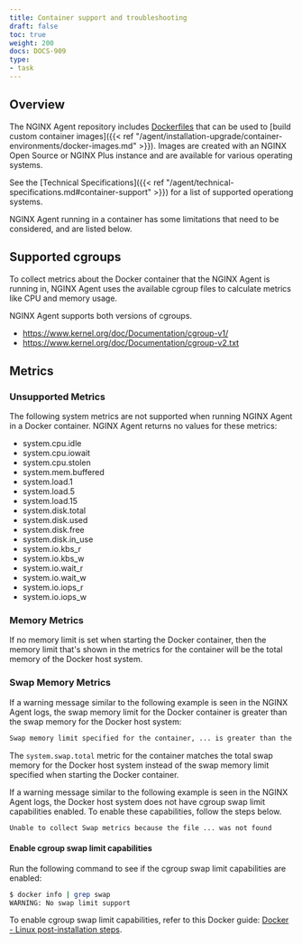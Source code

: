 ```yaml
---
title: Container support and troubleshooting
draft: false
toc: true
weight: 200
docs: DOCS-909
type:
- task
---
```


## Overview

The NGINX Agent repository includes [Dockerfiles](https://github.com/nginx/agent/tree/main/scripts/docker) that can be used to [build custom container images]({{< ref "/agent/installation-upgrade/container-environments/docker-images.md" >}}). Images are created with an NGINX Open Source or NGINX Plus instance and are available for various operating systems.

See the [Technical Specifications]({{< ref "/agent/technical-specifications.md#container-support" >}}) for a list of supported operationg systems.

NGINX Agent running in a container has some limitations that need to be considered, and are listed below.

## Supported cgroups

To collect metrics about the Docker container that the NGINX Agent is running in, NGINX Agent uses the available cgroup files to calculate metrics like CPU and memory usage.

NGINX Agent supports both versions of cgroups.

- https://www.kernel.org/doc/Documentation/cgroup-v1/
- https://www.kernel.org/doc/Documentation/cgroup-v2.txt

## Metrics

### Unsupported Metrics

The following system metrics are not supported when running NGINX Agent in a Docker container. NGINX Agent returns no values for these metrics:

- system.cpu.idle
- system.cpu.iowait
- system.cpu.stolen
- system.mem.buffered
- system.load.1
- system.load.5
- system.load.15
- system.disk.total
- system.disk.used
- system.disk.free
- system.disk.in_use
- system.io.kbs_r
- system.io.kbs_w
- system.io.wait_r
- system.io.wait_w
- system.io.iops_r
- system.io.iops_w

### Memory Metrics

If no memory limit is set when starting the Docker container, then the memory limit that's shown in the metrics for the container will be the total memory of the Docker host system.

### Swap Memory Metrics

If a warning message similar to the following example is seen in the NGINX Agent logs, the swap memory limit for the Docker container is greater than the swap memory for the Docker host system:

```bash
Swap memory limit specified for the container, ... is greater than the host system swap memory ...
```

The `system.swap.total` metric for the container matches the total swap memory for the Docker host system instead of the swap memory limit specified when starting the Docker container.

If a warning message similar to the following example is seen in the NGINX Agent logs, the Docker host system does not have cgroup swap limit capabilities enabled. To enable these capabilities, follow the steps below.

```bash
Unable to collect Swap metrics because the file ... was not found
```

#### Enable cgroup swap limit capabilities

Run the following command to see if the cgroup swap limit capabilities are enabled:

```bash
$ docker info | grep swap
WARNING: No swap limit support
```

To enable cgroup swap limit capabilities, refer to this Docker guide: [Docker - Linux post-installation steps](https://docs.docker.com/engine/install/linux-postinstall/#your-kernel-does-not-support-cgroup-swap-limit-capabilities).
